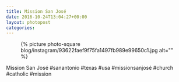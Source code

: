 ```yaml
---
title: Mission San José
date: 2016-10-24T13:04:27+00:00
layout: photopost
categories:
---
```


<figure class="photo photo--square">
  {% picture photo-square blog/instagram/93622faef9f75fa1497fb989e99650c1.jpg alt="" %}
</figure>

Mission San José
#sanantonio #texas #usa #missionsanjosé #church #catholic #mission
